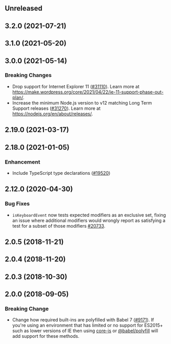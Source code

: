<!-- Learn how to maintain this file at https://github.com/WordPress/gutenberg/tree/HEAD/packages#maintaining-changelogs. -->

## Unreleased

## 3.2.0 (2021-07-21)

## 3.1.0 (2021-05-20)

## 3.0.0 (2021-05-14)

### Breaking Changes

-   Drop support for Internet Explorer 11 ([#31110](https://github.com/WordPress/gutenberg/pull/31110)). Learn more at https://make.wordpress.org/core/2021/04/22/ie-11-support-phase-out-plan/.
-   Increase the minimum Node.js version to v12 matching Long Term Support releases ([#31270](https://github.com/WordPress/gutenberg/pull/31270)). Learn more at https://nodejs.org/en/about/releases/.

## 2.19.0 (2021-03-17)

## 2.18.0 (2021-01-05)

### Enhancement

-   Include TypeScript type declarations ([#19520](https://github.com/WordPress/gutenberg/pull/19520))

## 2.12.0 (2020-04-30)

### Bug Fixes

-   `isKeyboardEvent` now tests expected modifiers as an exclusive set, fixing an issue where additional modifiers would wrongly report as satisfying a test for a subset of those modifiers [#20733](https://github.com/WordPress/gutenberg/pull/20733).

## 2.0.5 (2018-11-21)

## 2.0.4 (2018-11-20)

## 2.0.3 (2018-10-30)

## 2.0.0 (2018-09-05)

### Breaking Change

-   Change how required built-ins are polyfilled with Babel 7 ([#9171](https://github.com/WordPress/gutenberg/pull/9171)). If you're using an environment that has limited or no support for ES2015+ such as lower versions of IE then using [core-js](https://github.com/zloirock/core-js) or [@babel/polyfill](https://babeljs.io/docs/en/next/babel-polyfill) will add support for these methods.
